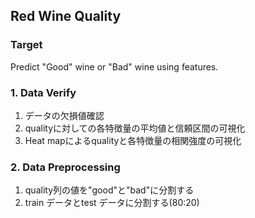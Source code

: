 ## Red Wine Quality
### Target 
Predict "Good" wine or "Bad" wine using features. 

### 1. Data Verify
1. データの欠損値確認
2. qualityに対しての各特徴量の平均値と信頼区間の可視化
3. Heat mapによるqualityと各特徴量の相関強度の可視化

### 2. Data Preprocessing
1. quality列の値を"good"と"bad"に分割する
2. train データとtest データに分割する(80:20)

